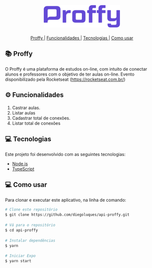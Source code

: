 <h1 align="center" >
  <img src="./assets/proffy.png" width='250'>
</h1>

<p align="center">
  <a href='#proffy'>Proffy </a>|
  <a href='#functionalities'>Funcionalidades </a>|
  <a href='#tecnologies'>Tecnologias </a>|
  <a href="#como">Como usar </a>
</p>

## <p id='proffy'>📚 Proffy </p>
O Proffy é uma plataforma de estudos on-line, com intuito de conectar alunos e professores com o objetivo de ter aulas on-line.
Evento disponibilizado pela Rocketseat (https://rocketseat.com.br/)

## <p id='functionalities'> ⚙ Funcionalidades </p>
1. Castrar aulas.
2. Listar aulas
3. Cadastrar total de conexões.
4. Listar total de conexões

## <p id='tecnologies'>💻 Tecnologias </p>
Este projeto foi desenvolvido com as seguintes tecnologias:

-  [Node.js](https://nodejs.org/en/)
-  [TypeScript](https://www.typescriptlang.org/)

## <p id='como'>💻 Como usar </p>
Para clonar e executar este aplicativo, na linha de comando:

```bash
# Clone este repositório
$ git clone https://github.com/diegoluques/api-proffy.git

# Vá para o repositório
$ cd api-proffy

# Instalar dependências
$ yarn

# Iniciar Expo
$ yarn start
```

